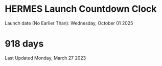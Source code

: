 # HERMES Launch Countdown Clock

Launch date (No Earlier Than): Wednesday, October 01 2025
# 918 days

Last Updated Monday, March 27 2023